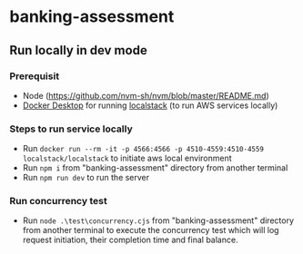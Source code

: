 # banking-assessment
## Run locally in dev mode
### Prerequisit
- Node (https://github.com/nvm-sh/nvm/blob/master/README.md)
- [Docker Desktop](https://www.docker.com/products/docker-desktop/) for running [localstack](https://app.localstack.cloud/instances) (to run AWS services locally)

### Steps to run service locally
- Run `docker run --rm -it -p 4566:4566 -p 4510-4559:4510-4559 localstack/localstack` to initiate aws local environment
- Run `npm i` from "banking-assessment" directory from another terminal
- Run `npm run dev` to run the server

### Run concurrency test
- Run `node .\test\concurrency.cjs` from "banking-assessment" directory from another terminal to execute the concurrency test which will log request initiation, their completion time and final balance.
